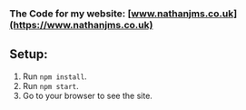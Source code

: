 ### The Code for my website: [www.nathanjms.co.uk](https://www.nathanjms.co.uk)

## Setup:

1. Run `npm install`.
2. Run `npm start`.
3. Go to your browser to see the site.
